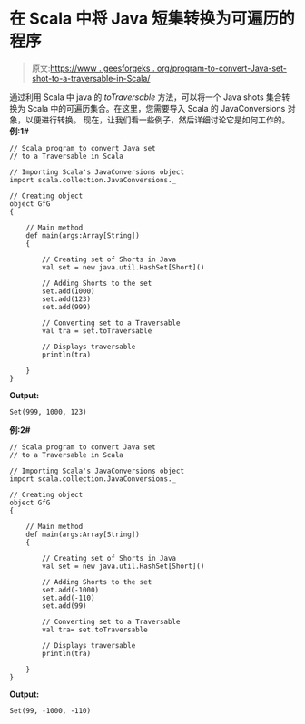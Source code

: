 # 在 Scala 中将 Java 短集转换为可遍历的程序

> 原文:[https://www . geesforgeks . org/program-to-convert-Java-set-shot-to-a-traversable-in-Scala/](https://www.geeksforgeeks.org/program-to-convert-java-set-of-shorts-to-a-traversable-in-scala/)

通过利用 Scala 中 java 的 *toTraversable* 方法，可以将一个 Java shots 集合转换为 Scala 中的可遍历集合。在这里，您需要导入 Scala 的 JavaConversions 对象，以便进行转换。
现在，让我们看一些例子，然后详细讨论它是如何工作的。
**例:1#**

```
// Scala program to convert Java set 
// to a Traversable in Scala

// Importing Scala's JavaConversions object
import scala.collection.JavaConversions._

// Creating object
object GfG
{ 

    // Main method
    def main(args:Array[String])
    {

        // Creating set of Shorts in Java
        val set = new java.util.HashSet[Short]()

        // Adding Shorts to the set
        set.add(1000)
        set.add(123)
        set.add(999)

        // Converting set to a Traversable 
        val tra = set.toTraversable

        // Displays traversable 
        println(tra)

    }
}
```

**Output:**

```
Set(999, 1000, 123)

```

**例:2#**

```
// Scala program to convert Java set 
// to a Traversable in Scala

// Importing Scala's JavaConversions object
import scala.collection.JavaConversions._

// Creating object
object GfG
{ 

    // Main method
    def main(args:Array[String])
    {

        // Creating set of Shorts in Java
        val set = new java.util.HashSet[Short]()

        // Adding Shorts to the set
        set.add(-1000)
        set.add(-110)
        set.add(99)

        // Converting set to a Traversable 
        val tra= set.toTraversable

        // Displays traversable 
        println(tra)

    }
}
```

**Output:**

```
Set(99, -1000, -110)

```
